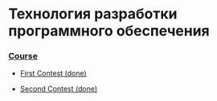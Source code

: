 # Технология разработки программного обеспечения

### [Course](https://imcs.dvfu.ru/cats/?f=wiki;name=cpp-course-2020)

 * [First Contest (done)](https://imcs.dvfu.ru/cats/?f=problems;cid=4917802;sid=i1y9WyLQEgO53sZTyL84N2k21VaPKq)
 
 * [Second Contest (done)](https://imcs.dvfu.ru/cats/?f=problems;cid=5011656;sid=QxDFn3h8BLe7YW0KsM2LgbPYV7vtaS) 
